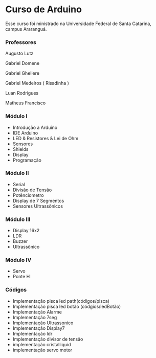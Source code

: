 # Curso de Arduino 

Esse curso foi ministrado na Universidade Federal de Santa Catarina, campus Araranguá.


### Professores

Augusto Lutz

Gabriel Domene

Gabriel Ghellere

Gabriel Medeiros ( Risadinha )

Luan Rodrigues

Matheus Francisco



### Módulo I

* Introdução a Arduino
* IDE Arduino
* LED & Resistores & Lei de Ohm
* Sensores
* Shields
* Display
* Programação

### Módulo II

* Serial
* Divisão de Tensão 
* Potênciometro
* Display de 7 Segmentos
* Sensores Ultrassônicos

### Módulo III

* Display 16x2
* LDR
* Buzzer
* Ultrassônico


### Módulo IV

* Servo
* Ponte H



### Códigos

* Implementação pisca led path(códigos/pisca)
* Implementação pisca led botão (códgios/ledBotão)
* Implementação Alarme
* Implementação 7seg
* Implementação Ultrassonico
* Implementação Display7 
* Implementação ldr
* Implementação divisor de tensão
* implementação cristalliquid
* implementação servo motor

